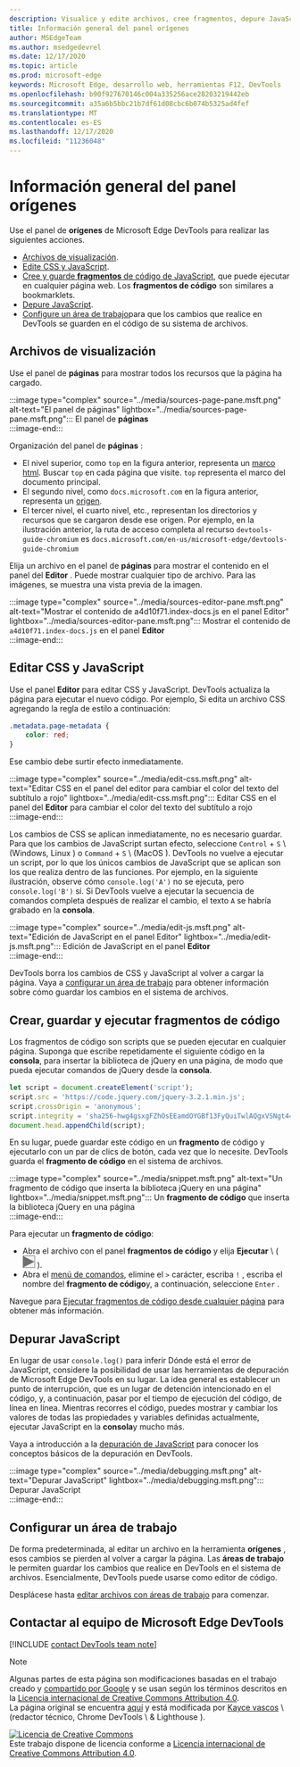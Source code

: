 ```yaml
---
description: Visualice y edite archivos, cree fragmentos, depure JavaScript y configure áreas de trabajo en el panel orígenes de Microsoft Edge DevTools.
title: Información general del panel orígenes
author: MSEdgeTeam
ms.author: msedgedevrel
ms.date: 12/17/2020
ms.topic: article
ms.prod: microsoft-edge
keywords: Microsoft Edge, desarrollo web, herramientas F12, DevTools
ms.openlocfilehash: b90f927670146c004a335256ace28203219442eb
ms.sourcegitcommit: a35a6b5bbc21b7df61d08cbc6b074b5325ad4fef
ms.translationtype: MT
ms.contentlocale: es-ES
ms.lasthandoff: 12/17/2020
ms.locfileid: "11236048"
---
```

<!-- Copyright Kayce Basques 

   Licensed under the Apache License, Version 2.0 (the "License");
   you may not use this file except in compliance with the License.
   You may obtain a copy of the License at

       https://www.apache.org/licenses/LICENSE-2.0

   Unless required by applicable law or agreed to in writing, software
   distributed under the License is distributed on an "AS IS" BASIS,
   WITHOUT WARRANTIES OR CONDITIONS OF ANY KIND, either express or implied.
   See the License for the specific language governing permissions and
   limitations under the License.  -->

# Información general del panel orígenes  

Use el panel de **orígenes** de Microsoft Edge DevTools para realizar las siguientes acciones.  

*   [Archivos de visualización](#display-files).  
*   [Edite CSS y JavaScript](#edit-css-and-javascript).  
*   [Cree y guarde **fragmentos** de código de JavaScript](#create-save-and-run-snippets), que puede ejecutar en cualquier página web.  Los **fragmentos de código** son similares a bookmarklets.  
*   [Depure JavaScript](#debug-javascript).  
*   [Configure un área de trabajo](#set-up-a-workspace)para que los cambios que realice en DevTools se guarden en el código de su sistema de archivos.  
    
## Archivos de visualización  

Use el panel de **páginas** para mostrar todos los recursos que la página ha cargado.

:::image type="complex" source="../media/sources-page-pane.msft.png" alt-text="El panel de páginas" lightbox="../media/sources-page-pane.msft.png":::
   El panel de **páginas**  
:::image-end:::  

Organización del panel de **páginas** :  
*   El nivel superior, como `top` en la figura anterior, representa un [marco html][W3CHtml4Frames].  Buscar `top` en cada página que visite.  `top` representa el marco del documento principal.  
*   El segundo nivel, como `docs.microsoft.com` en la figura anterior, representa un [origen][HtmlstandardOrigin].  
*   El tercer nivel, el cuarto nivel, etc., representan los directorios y recursos que se cargaron desde ese origen.  Por ejemplo, en la ilustración anterior, la ruta de acceso completa al recurso `devtools-guide-chromium` es `docs.microsoft.com/en-us/microsoft-edge/devtools-guide-chromium`  
    
Elija un archivo en el panel de **páginas** para mostrar el contenido en el panel del **Editor** .  Puede mostrar cualquier tipo de archivo.  Para las imágenes, se muestra una vista previa de la imagen.  

:::image type="complex" source="../media/sources-editor-pane.msft.png" alt-text="Mostrar el contenido de a4d10f71.index-docs.js en el panel Editor" lightbox="../media/sources-editor-pane.msft.png":::
   Mostrar el contenido de `a4d10f71.index-docs.js` en el panel **Editor**  
:::image-end:::  

## Editar CSS y JavaScript  

Use el panel **Editor** para editar CSS y JavaScript.  DevTools actualiza la página para ejecutar el nuevo código.  Por ejemplo, Si edita un archivo CSS agregando la regla de estilo a continuación:

```css
.metadata.page-metadata {
    color: red;
}
```

Ese cambio debe surtir efecto inmediatamente.

:::image type="complex" source="../media/edit-css.msft.png" alt-text="Editar CSS en el panel del editor para cambiar el color del texto del subtítulo a rojo" lightbox="../media/edit-css.msft.png":::
   Editar CSS en el panel del **Editor** para cambiar el color del texto del subtítulo a rojo  
:::image-end:::  

Los cambios de CSS se aplican inmediatamente, no es necesario guardar.  Para que los cambios de JavaScript surtan efecto, seleccione `Control` + `S` \ (Windows, Linux \) o `Command` + `S` \ (MacOS \).  DevTools no vuelve a ejecutar un script, por lo que los únicos cambios de JavaScript que se aplican son los que realiza dentro de las funciones.  Por ejemplo, en la siguiente ilustración, observe cómo `console.log('A')` no se ejecuta, pero `console.log('B')` sí.  Si DevTools vuelve a ejecutar la secuencia de comandos completa después de realizar el cambio, el texto `A` se habría grabado en la **consola**.  

:::image type="complex" source="../media/edit-js.msft.png" alt-text="Edición de JavaScript en el panel Editor" lightbox="../media/edit-js.msft.png":::
   Edición de JavaScript en el panel **Editor**  
:::image-end:::  

DevTools borra los cambios de CSS y JavaScript al volver a cargar la página.  Vaya a [configurar un área de trabajo](#set-up-a-workspace) para obtener información sobre cómo guardar los cambios en el sistema de archivos.  

## Crear, guardar y ejecutar fragmentos de código  

Los fragmentos de código son scripts que se pueden ejecutar en cualquier página.  Suponga que escribe repetidamente el siguiente código en la **consola**, para insertar la biblioteca de jQuery en una página, de modo que pueda ejecutar comandos de jQuery desde la **consola**.  

```javascript
let script = document.createElement('script');
script.src = 'https://code.jquery.com/jquery-3.2.1.min.js';
script.crossOrigin = 'anonymous';
script.integrity = 'sha256-hwg4gsxgFZhOsEEamdOYGBf13FyQuiTwlAQgxVSNgt4=';
document.head.appendChild(script);
```  

En su lugar, puede guardar este código en un **fragmento** de código y ejecutarlo con un par de clics de botón, cada vez que lo necesite.  DevTools guarda el **fragmento de código** en el sistema de archivos.  

:::image type="complex" source="../media/snippet.msft.png" alt-text="Un fragmento de código que inserta la biblioteca jQuery en una página" lightbox="../media/snippet.msft.png":::
   Un **fragmento de código** que inserta la biblioteca jQuery en una página  
:::image-end:::  

Para ejecutar un **fragmento de código**:

*   Abra el archivo con el panel **fragmentos de código** y elija **Ejecutar** \ ( ![ el botón ejecutar ][ImageRunIcon] \).  
*   Abra el [menú de comandos][DevtoolsGuideChromiumCommandMenuIndex], elimine el `>` carácter, escriba `!` , escriba el nombre del **fragmento de código**y, a continuación, seleccione `Enter` .  
    
Navegue para [Ejecutar fragmentos de código desde cualquier página][DevtoolsGuideChromiumJavascriptSnippets] para obtener más información.

## Depurar JavaScript  

En lugar de usar `console.log()` para inferir Dónde está el error de JavaScript, considere la posibilidad de usar las herramientas de depuración de Microsoft Edge DevTools en su lugar.  La idea general es establecer un punto de interrupción, que es un lugar de detención intencionado en el código, y, a continuación, pasar por el tiempo de ejecución del código, de línea en línea.  Mientras recorres el código, puedes mostrar y cambiar los valores de todas las propiedades y variables definidas actualmente, ejecutar JavaScript en la **consola**y mucho más.

Vaya a introducción a la [depuración de JavaScript][DevtoolsGuideChromiumJavascriptIndex] para conocer los conceptos básicos de la depuración en DevTools.

:::image type="complex" source="../media/debugging.msft.png" alt-text="Depurar JavaScript" lightbox="../media/debugging.msft.png":::
   Depurar JavaScript  
:::image-end:::  

## Configurar un área de trabajo  

De forma predeterminada, al editar un archivo en la herramienta **orígenes** , esos cambios se pierden al volver a cargar la página.  Las **áreas de trabajo** le permiten guardar los cambios que realice en DevTools en el sistema de archivos.  Esencialmente, DevTools puede usarse como editor de código.

Desplácese hasta [editar archivos con áreas de trabajo][DevtoolsGuideChromiumWorkspacesIndex] para comenzar.

## Contactar al equipo de Microsoft Edge DevTools  

[!INCLUDE [contact DevTools team note](../includes/contact-devtools-team-note.md)]  

<!-- image links -->  

[ImageRunIcon]: ../media/run-snippet-icon.msft.png  

<!-- links -->  

[DevtoolsGuideChromiumCommandMenuIndex]: ../command-menu/index.md "Ejecutar comandos con el menú de comandos de Microsoft Edge DevTools | Microsoft docs"  
[DevtoolsGuideChromiumJavascriptIndex]: ../javascript/index.md "Introducción a la depuración de JavaScript en Microsoft Edge DevTools | Microsoft docs"  
[DevtoolsGuideChromiumJavascriptSnippets]: ../javascript/snippets.md "Ejecutar fragmentos de código de JavaScript en cualquier página con Microsoft Edge DevTools | Microsoft docs"  
[DevtoolsGuideChromiumWorkspacesIndex]: ../workspaces/index.md "Editar archivos con áreas de trabajo | Microsoft docs"  

[HtmlstandardOrigin]: https://html.spec.whatwg.org/multipage/origin.html#origin "Origen | Estándar HTML"  

[W3CHtml4Frames]: https://w3.org/TR/html401/present/frames.html "Marcos | RELATIVA"  

> [!NOTE]
> Algunas partes de esta página son modificaciones basadas en el trabajo creado y [compartido por Google][GoogleSitePolicies] y se usan según los términos descritos en la [Licencia internacional de Creative Commons Attribution 4.0][CCA4IL].  
> La página original se encuentra [aquí](https://developers.google.com/web/tools/chrome-devtools/sources) y está modificada por [Kayce vascos][KayceBasques] \ (redactor técnico, Chrome DevTools \ & Lighthouse \).  

[![Licencia de Creative Commons][CCby4Image]][CCA4IL]  
Este trabajo dispone de licencia conforme a [Licencia internacional de Creative Commons Attribution 4.0][CCA4IL].  

[CCA4IL]: https://creativecommons.org/licenses/by/4.0  
[CCby4Image]: https://i.creativecommons.org/l/by/4.0/88x31.png  
[GoogleSitePolicies]: https://developers.google.com/terms/site-policies  
[KayceBasques]: https://developers.google.com/web/resources/contributors/kaycebasques  

